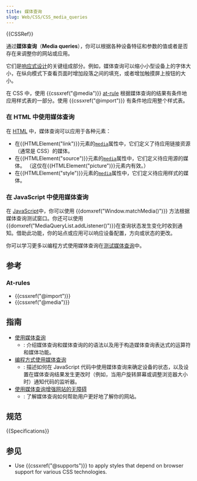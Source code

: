 ```yaml
---
title: 媒体查询
slug: Web/CSS/CSS_media_queries
---
```


{{CSSRef}}

通过**媒体查询**（**Media queries**），你可以根据各种设备特征和参数的值或者是否存在来调整你的网站或应用。

它们是[响应式设计](/zh-CN/docs/Web/Apps/Progressive/Responsive)的关键组成部分。例如，媒体查询可以缩小小型设备上的字体大小，在纵向模式下查看页面时增加段落之间的填充，或者增加触摸屏上按钮的大小。

在 CSS 中，使用 {{cssxref("@media")}} [at-rule](/zh-CN/docs/Web/CSS/At-rule) 根据媒体查询的结果有条件地应用样式表的一部分。使用 {{cssxref("@import")}} 有条件地应用整个样式表。

### 在 HTML 中使用媒体查询

在 [HTML](/zh-CN/docs/Web/HTML) 中，媒体查询可以应用于各种元素：

- 在{{HTMLElement("link")}}元素的[`media`](/zh-CN/docs/Web/HTML/Element/link#media)属性中，它们定义了待应用链接资源（通常是 CSS）的媒体。
- 在{{HTMLElement("source")}}元素的[`media`](/zh-CN/docs/Web/HTML/Element/source#media)属性中，它们定义待应用源的媒体。 （这仅在{{HTMLElement("picture")}}元素内有效。）
- 在{{HTMLElement("style")}}元素的[`media`](/zh-CN/docs/Web/HTML/Element/style#media)属性中，它们定义待应用样式的媒体。

### 在 JavaScript 中使用媒体查询

在 [JavaScript](/zh-CN/docs/Web/JavaScript)中，你可以使用 {{domxref("Window.matchMedia()")}} 方法根据媒体查询测试窗口。你还可以使用{{domxref("MediaQueryList.addListener()")}}在查询状态发生变化时收到通知。借助此功能，你的站点或应用可以响应设备配置，方向或状态的更改。

你可以学习更多以编程方式使用媒体查询在[测试媒体查询](/zh-CN/docs/Web/CSS/CSS_media_queries/Testing_media_queries)中。

## 参考

### At-rules

- {{cssxref("@import")}}
- {{cssxref("@media")}}

## 指南

- [使用媒体查询](/zh-CN/docs/Web/CSS/CSS_media_queries/Using_media_queries)
  - : 介绍媒体查询和媒体查询的的语法以及用于构造媒体查询表达式的运算符和媒体功能。
- [编程方式使用媒体查询](/zh-CN/docs/Web/CSS/CSS_media_queries/Testing_media_queries)
  - : 描述如何在 JavaScript 代码中使用媒体查询来确定设备的状态，以及设置在媒体查询结果发生更改时（例如，当用户旋转屏幕或调整浏览器大小时）通知代码的监听器。
- [使用媒体查询增强网站的无障碍](/zh-CN/docs/Web/CSS/CSS_media_queries/Using_CSS_media_queries_for_Accessibility)
  - : 了解媒体查询如何帮助用户更好地了解你的网站。

## 规范

{{Specifications}}

## 参见

- Use {{cssxref("@supports")}} to apply styles that depend on browser support for various CSS technologies.
